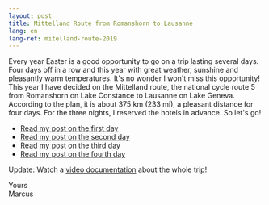 ```yaml
---
layout: post
title: Mittelland Route from Romanshorn to Lausanne
lang: en
lang-ref: mitelland-route-2019
---
```


Every year Easter is a good opportunity to go on a trip lasting several days. Four days off in a row and this year with great weather, sunshine and pleasantly warm temperatures. It's no wonder I won't miss this opportunity! This year I have decided on the Mittelland route, the national cycle route 5 from Romanshorn on Lake Constance to Lausanne on Lake Geneva. According to the plan, it is about 375 km (233 mi), a pleasant distance for four days. For the three nights, I reserved the hotels in advance. So let's go!

- [Read my post on the first day](/en/2019/04/19/Mittelland-Route-Day-1/)
- [Read my post on the second day](/en/2019/04/20/Mittelland-Route-Day-2/)
- [Read my post on the third day](/en/2019/04/21/Mittelland-Route-Day-3/)
- [Read my post on the fourth day](/en/2019/04/22/Mittelland-Route-Day-4/)

Update: Watch a [video documentation](/en/2019/04/27/Mittelland-Route-Video/) about the whole trip!

Yours  
Marcus
